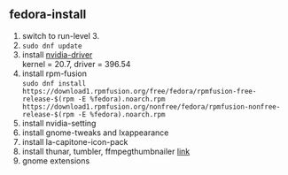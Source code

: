 ## fedora-install

1. switch to run-level 3.
2. ``` sudo dnf update ```
3. install [nvidia-driver](https://www.if-not-true-then-false.com/2015/fedora-nvidia-guide/) <br>
	kernel = 20.7, driver = 396.54
4. install rpm-fusion <br>
	`sudo dnf install https://download1.rpmfusion.org/free/fedora/rpmfusion-free-release-$(rpm -E %fedora).noarch.rpm https://download1.rpmfusion.org/nonfree/fedora/rpmfusion-nonfree-release-$(rpm -E %fedora).noarch.rpm`
5. install nvidia-setting
6. install gnome-tweaks and lxappearance
7. install la-capitone-icon-pack 
8. install thunar, tumbler, ffmpegthumbnailer [link](https://delightlylinux.wordpress.com/2018/01/04/thunar-not-showing-thumbnails/)
9. gnome extensions
